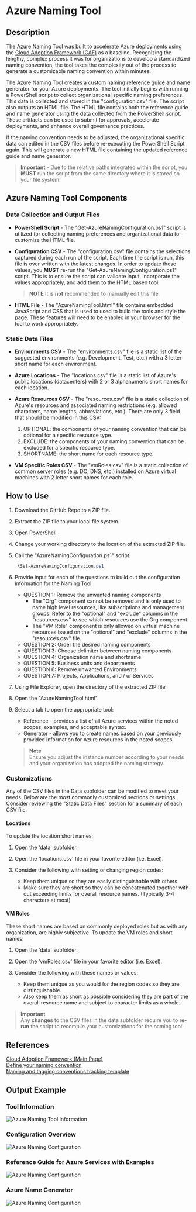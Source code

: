 # Azure Naming Tool

## Description

The Azure Naming Tool was built to accelerate Azure deployments using the [Cloud Adoption Framework (CAF)](https://docs.microsoft.com/en-us/azure/cloud-adoption-framework/) as a baseline. Recognizing the lengthy, complex process it was for organizations to develop a standardized naming convention, the tool takes the complexity out of the process to generate a customizable naming convention within minutes.

The Azure Naming Tool creates a custom naming reference guide and name generator for your Azure deployments. The tool initially begins with running a PowerShell script to collect organizational specific naming preferences.  This data is collected and stored in the "configuration.csv" file. The script also outputs an HTML file.  The HTML file contains both the reference guide and name generator using the data collected from the PowerShell script. These artifacts can be used to submit for approvals, accelerate deployments, and enhance overall governance practices.

If the naming convention needs to be adjusted, the organizational specific data can edited in the CSV files before re-executing the PowerShell Script again. This will generate a new HTML file containing the updated reference guide and name generator.

> **Important** - Due to the relative paths integrated within the script, you **MUST** run the script from the same directory where it is stored on your file system.

## Azure Naming Tool Components

### Data Collection and Output Files

- **PowerShell Script**  - The "Get-AzureNamingConfiguration.ps1" script is utilized for collecting naming preferences and organizational data to customize the HTML file.

- **Configuration CSV** - The "configuration.csv" file contains the selections captured during each run of the script.  Each time the script is run, this file is over written with the latest changes. In order to update these values, you **MUST** re-run the "Get-AzureNamingConfiguration.ps1" script.  This is to ensure the script can validate input, incorporate the values appropriately, and add them to the HTML based tool.

    > **NOTE**
    > It is **not** recommended to manually edit this file.

- **HTML File** - The "AzureNamingTool.html" file contains embedded JavaScript and CSS that is used to used to build the tools and style the page.  These features will need to be enabled in your browser for the tool to work appropriately.

### Static Data Files

- **Environments CSV** - The "environments.csv" file is a static list of the suggested environments (e.g. Development, Test, etc.) with a 3 letter short name for each environment.

- **Azure Locations** - The "locations.csv" file is a static list of Azure's public locations (datacenters) with 2 or 3 alphanumeric short names for each location.

- **Azure Resources CSV** - The "resources.csv" file is a static collection of Azure's resources and associated naming restrictions (e.g. allowed characters, name lengths, abbreviations, etc.).
There are only 3 field that should be modified in this CSV:
    1. OPTIONAL: the components of your naming convention that can be optional for a specific resource type.
    1. EXCLUDE: the components of your naming convention that can be excluded for a specific resource type.
    1. SHORTNAME: the short name for each resource type.
  
- **VM Specific Roles CSV** - The "vmRoles.csv" file is a static collection of common server roles (e.g. DC, DNS, etc.) installed on Azure virtual machines with 2 letter short names for each role.

## How to Use  

1. Download the GitHub Repo to a ZIP file.
1. Extract the ZIP file to your local file system.
1. Open PowerShell.
1. Change your working directory to the location of the extracted ZIP file.
1. Call the "AzureNamingConfiguration.ps1" script.

    ```powershell  
    .\Set-AzureNamingConfiguration.ps1
    ```

1. Provide input for each of the questions to build out the configuration information for the Naming Tool.
    - QUESTION 1: Remove the unwanted naming components
        - The "Org" component cannot be removed and is only used to name high level resources, like subscriptions and management groups.  Refer to the "optional" and "exclude" columns in the "resources.csv" to see which resources use the Org component.
        - The "VM Role" component is only allowed on virtual machine resources based on the "optional" and "exclude" columns in the "resources.csv" file.
    - QUESTION 2: Order the desired naming components  
    - QUESTION 3: Choose delimiter between naming components
    - QUESTION 4: Organization name and shortname  
    - QUESTION 5: Business units and departments
    - QUESTION 6: Remove unwanted Environments
    - QUESTION 7: Projects, Applications, and / or Services

1. Using File Explorer, open the directory of the extracted ZIP file
1. Open the "AzureNamingTool.html".
1. Select a tab to open the appropriate tool:  
    - Reference - provides a list of all Azure services within the noted scopes, examples, and acceptable syntax.  
    - Generator - allows you to create names based on your previously provided information for Azure resources in the noted scopes.  

    > **Note**  
    > Ensure you adjust the instance number according to your needs and your organization has adopted the naming strategy.  

### Customizations

Any of the CSV files in the Data subfolder can be modified to meet your needs. Below are the most commonly customized sections or settings.
Consider reviewing the "Static Data Files" section for a summary of each CSV file.

#### Locations

To update the location short names:

1. Open the 'data' subfolder.
1. Open the 'locations.csv' file in your favorite editor (i.e. Excel).
1. Consider the following with setting or changing region codes:

    - Keep them unique so they are easily distinguishable with others
    - Make sure they are short so they can be concatenated together with out exceeding limits for overall resource names. (Typically 3-4 characters at most)

#### VM Roles

These short names are based on commonly deployed roles but as with any organization, are highly subjective.  To update the VM roles and short names:

1. Open the 'data' subfolder.
1. Open the 'vmRoles.csv' file in your favorite editor (i.e. Excel).
1. Consider the following with these names or values:

    - Keep them unique as you would for the region codes so they are distinguishable.
    - Also keep them as short as possible considering they are part of the overall resource name and subject to character limits as a whole.

> **Important**  
> Any **changes** to the CSV files in the data subfolder require you to **re-run** the script to recompile your customizations for the naming tool!

## References  

[Cloud Adoption Framework (Main Page)](https://docs.microsoft.com/en-us/azure/cloud-adoption-framework/)  
[Define your naming convention](https://docs.microsoft.com/en-us/azure/cloud-adoption-framework/ready/azure-best-practices/resource-naming)  
[Naming and tagging conventions tracking template](https://raw.githubusercontent.com/microsoft/CloudAdoptionFramework/master/ready/naming-and-tagging-conventions-tracking-template.xlsx)  

## Output Example

### Tool Information

![](./images/azNaming1_Info.png "Azure Naming Tool Information")

### Configuration Overview

![](./images/azNaming2_config.png "Azure Naming Configuration")

### Reference Guide for Azure Services with Examples

![](./images/azNaming3_ref.png "Azure Naming Configuration")

### Azure Name Generator

![](./images/azNaming4_gen.png "Azure Naming Configuration")
